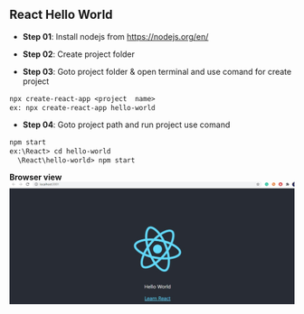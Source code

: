 
## React Hello World

- **Step 01**: Install nodejs from https://nodejs.org/en/

- **Step 02**: Create project folder

- **Step 03**: Goto project folder & open terminal and use comand for create project
``` 
npx create-react-app <project  name>  
ex: npx create-react-app hello-world 

```

- **Step 04**: Goto project path and run project use comand
``` 
npm start
ex:\React> cd hello-world
  \React\hello-world> npm start
  ``` 

**Browser view**
![enter image description here](https://github.com/Mfarzana/react/blob/master/images/hello-world.jpg)
<!--stackedit_data:
eyJoaXN0b3J5IjpbLTE4MDkxODg1NTMsLTI5MDA5NjM2OV19
-->
